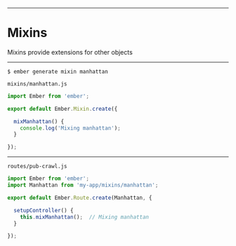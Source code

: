 
---

# Mixins

Mixins provide extensions for other objects

----

```
$ ember generate mixin manhattan
```

`mixins/manhattan.js`

```javascript
import Ember from 'ember';

export default Ember.Mixin.create({

  mixManhattan() {
    console.log('Mixing manhattan');
  }

});
```

----

`routes/pub-crawl.js`

```javascript
import Ember from 'ember';
import Manhattan from 'my-app/mixins/manhattan';

export default Ember.Route.create(Manhattan, {

  setupController() {
    this.mixManhattan();  // Mixing manhattan
  }

});
```
